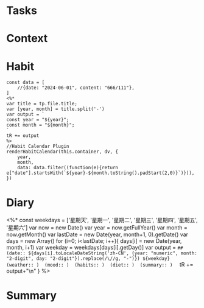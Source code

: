 # Tasks
# Context
# Habit

```dataviewjs-
const data = [
    //{date: "2024-06-01", content: "666/111"},
]
<%*
var title = tp.file.title;
var [year, month] = title.split('-')
var output = `
const year = "${year}";
const month = "${month}";
`
tR += output
%>
//Habit Calendar Plugin
renderHabitCalendar(this.container, dv, {
    year,
    month,
    data: data.filter((function(e){return e["date"].startsWith(`${year}-${month.toString().padStart(2,0)}`)})),
})
```

# Diary
<%*
const weekdays = ['星期天', '星期一', '星期二', '星期三', '星期四', '星期五', '星期六']
var now = new Date()
var year = now.getFullYear()
var month = now.getMonth()
var lastDate = new Date(year, month+1, 0).getDate()
var days = new Array()
for (i=0; i<lastDate; i++){
    days[i] = new Date(year, month, i+1)
    var weekday = weekdays[days[i].getDay()]
    var output = `## (date:: ${days[i].toLocaleDateString('zh-CN', {year: "numeric", month: "2-digit", day: "2-digit"}).replace(/\//g, "-")}) ${weekday}  (weather:: )  (mood:: )  (habits:: )  (diet:: )  (summary:: )  `
    tR += output+"\n"
}
%>
# Summary